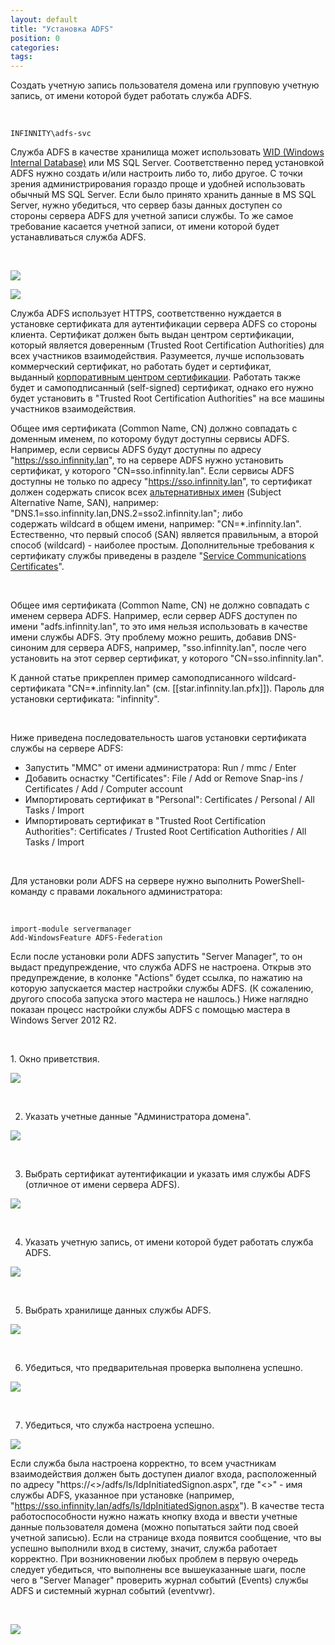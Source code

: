 ```yaml
---
layout: default
title: "Установка ADFS"
position: 0
categories: 
tags: 
---
```


Создать учетную запись пользователя домена или групповую учетную запись, от имени которой будет работать служба ADFS.

 

```
INFINNITY\adfs-svc
```

Служба ADFS в качестве хранилища может использовать [WID (Windows Internal Database)](http://technet.microsoft.com/en-us/library/cc754405.aspx) или MS SQL Server. Соответственно перед установкой ADFS нужно создать и/или настроить либо то, либо другое. С точки зрения администрирования гораздо проще и удобней использовать обычный MS SQL Server. Если было принято хранить данные в MS SQL Server, нужно убедиться, что сервер базы данных доступен со стороны сервера ADFS для учетной записи службы. То же самое требование касается учетной записи, от имени которой будет устанавливаться служба ADFS.

 

![](AdfsUser_01.png)

![](AdfsUser_02.png)

Служба ADFS использует HTTPS, соответственно нуждается в установке сертификата для аутентификации сервера ADFS со стороны клиента. Сертификат должен быть выдан центром сертификации, который является доверенным (Trusted Root Certification Authorities) для всех участников взаимодействия. Разумеется, лучше использовать коммерческий сертификат, но работать будет и сертификат, выданный [корпоративным центром сертификации](http://technet.microsoft.com/en-us/library/cc770357(v=ws.10).aspx). Работать также будет и самоподписанный (self-signed) сертификат, однако его нужно будет установить в "Trusted Root Certification Authorities" на все машины участников взаимодействия.

Общее имя сертификата (Common Name, CN) должно совпадать с доменным именем, по которому будут доступны сервисы ADFS. Например, если сервисы ADFS будут доступны по адресу "https://sso.infinnity.lan", то на сервере ADFS нужно установить сертификат, у которого "CN=sso.infinnity.lan". Если сервисы ADFS доступны не только по адресу "https://sso.infinnity.lan", то сертификат должен содержать список всех [альтернативных имен](http://en.wikipedia.org/wiki/SubjectAltName) (Subject Alternative Name, SAN), например: "DNS.1=sso.infinnity.lan,DNS.2=sso2.infinnity.lan"; либо содержать wildcard в общем имени, например: "CN=*.infinnity.lan". Естественно, что первый способ (SAN) является правильным, а второй способ (wildcard) - наиболее простым. Дополнительные требования к сертификату службы приведены в разделе "[Service Communications Certificates](http://technet.microsoft.com/en-us/library/hh341473.aspx)".

   

Общее имя сертификата (Common Name, CN) не должно совпадать с именем сервера ADFS. Например, если сервер ADFS доступен по имени "adfs.infinnity.lan", то это имя нельзя использовать в качестве имени службы ADFS. Эту проблему можно решить, добавив DNS-синоним для сервера ADFS, например, "sso.infinnity.lan", после чего установить на этот сервер сертификат, у которого "CN=sso.infinnity.lan".

К данной статье прикреплен пример самоподписанного wildcard-сертификата "CN=*.infinnity.lan" (см. [[star.infinnity.lan.pfx]]). Пароль для установки сертификата: "infinnity".

   

Ниже приведена последовательность шагов установки сертификата службы на сервере ADFS:

* Запустить "MMC" от имени администратора: Run / mmc / Enter
* Добавить оснастку "Certificates": File / Add or Remove Snap-ins / Certificates / Add / Computer account
* Импортировать сертификат в "Personal": Certificates / Personal / All Tasks / Import
* Импортировать сертификат в "Trusted Root Certification Authorities": Certificates / Trusted Root Certification Authorities / All Tasks / Import

 

Для установки роли ADFS на сервере нужно выполнить PowerShell-команду с правами локального администратора:

 

```
import-module servermanager
Add-WindowsFeature ADFS-Federation
```

Если после установки роли ADFS запустить "Server Manager", то он выдаст предупреждение, что служба ADFS не настроена. Открыв это предупреждение, в колонке "Actions" будет ссылка, по нажатию на которую запускается мастер настройки службы ADFS. (К сожалению, другого способа запуска этого мастера не нашлось.) Ниже наглядно показан процесс настройки службы ADFS с помощью мастера в Windows Server 2012 R2.

 

1. Окно приветствия.

![](InstallAdfs_01.png)

 

2. Указать учетные данные "Администратора домена".

![](InstallAdfs_02.png)

 

3. Выбрать сертификат аутентификации и указать имя службы ADFS (отличное от имени сервера ADFS).

![](InstallAdfs_03.png)

 

4. Указать учетную запись, от имени которой будет работать служба ADFS.

![](InstallAdfs_04.png)

 

5. Выбрать хранилище данных службы ADFS.

![](InstallAdfs_05.png)

 

6. Убедиться, что предварительная проверка выполнена успешно.

![](InstallAdfs_06.png)

 

7. Убедиться, что служба настроена успешно.

![](InstallAdfs_07.png)

Если служба была настроена корректно, то всем участникам взаимодействия должен быть доступен диалог входа, расположенный по адресу "https://<<ADFS>>/adfs/ls/IdpInitiatedSignon.aspx", где "<<ADFS>>" - имя службы ADFS, указанное при установке (например, "https://sso.infinnity.lan/adfs/ls/IdpInitiatedSignon.aspx"). В качестве теста работоспособности нужно нажать кнопку входа и ввести учетные данные пользователя домена (можно попытаться зайти под своей учетной записью). Если на странице входа появится сообщение, что вы успешно выполнили вход в систему, значит, служба работает корректно. При возникновении любых проблем в первую очередь следует убедиться, что выполнены все вышеуказанные шаги, после чего в "Server Manager" проверить журнал событий (Events) службы ADFS и системный журнал событий (eventvwr).

 

![](AdfsSignOnPage.png)

 

 

